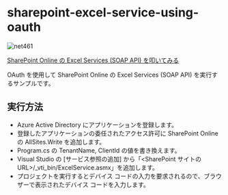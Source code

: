 # sharepoint-excel-service-using-oauth

![net461](https://img.shields.io/badge/.net-net461-green)

[SharePoint Online の Excel Services (SOAP API) を叩いてみる](https://blog.karamem0.dev/entry/2017/06/13/190000)

OAuth を使用して SharePoint Online の Excel Services (SOAP API) を実行するサンプルです。

## 実行方法

- Azure Active Directory にアプリケーションを登録します。
- 登録したアプリケーションの委任されたアクセス許可に SharePoint Online の AllSites.Write を追加します。
- Program.cs の TenantName, ClientId の値を書き換えます。
- Visual Studio の [サービス参照の追加] から「<SharePoint サイトの URL>/_vti_bin/ExcelService.asmx」を追加します。
- プロジェクトを実行するとデバイス コードの入力を要求されるので、ブラウザーで表示されたデバイス コードを入力します。
